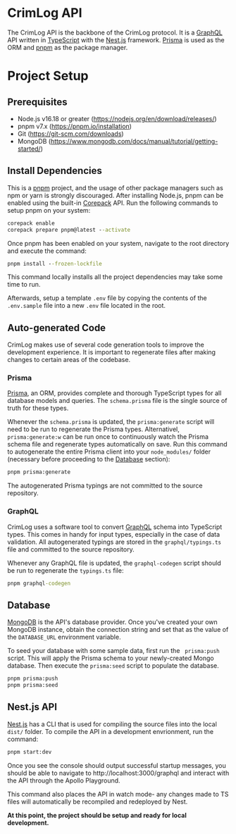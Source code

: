 # CrimLog API

The CrimLog API is the backbone of the CrimLog protocol. It is a [GraphQL](https://graphql.org/) API written in [TypeScript](https://www.typescriptlang.org/) with the [Nest.js](http://nestjs.com/) framework. [Prisma](https://prisma.io/) is used as the ORM and [pnpm](https://pnpm.io/) as the package manager.

# Project Setup

## Prerequisites

-   Node.js v16.18 or greater (https://nodejs.org/en/download/releases/)
-   pnpm v7.x (https://pnpm.io/installation)
-   Git (https://git-scm.com/downloads)
-   MongoDB (https://www.mongodb.com/docs/manual/tutorial/getting-started/)

## Install Dependencies

This is a [pnpm](https://pnpm.io/) project, and the usage of other package managers such as npm or yarn is strongly discouraged. After installing Node.js, pnpm can be enabled using the built-in [Corepack](https://nodejs.org/api/corepack.html) API. Run the following commands to setup pnpm on your system:

```cmd
corepack enable
corepack prepare pnpm@latest --activate
```

Once pnpm has been enabled on your system, navigate to the root directory and execute the command:

```cmd
pnpm install --frozen-lockfile
```

This command locally installs all the project dependencies may take some time to run.

Afterwards, setup a template `.env` file by copying the contents of the `.env.sample` file into a new `.env` file located in the root.

## Auto-generated Code

CrimLog makes use of several code generation tools to improve the development experience. It is important to regenerate files after making changes to certain areas of the codebase.

### Prisma

[Prisma](https://prisma.io/), an ORM, provides complete and thorough TypeScript types for all database models and queries. The `schema.prisma` file is the single source of truth for these types.

Whenever the `schema.prisma` is updated, the `prisma:generate` script will need to be run to regenerate the Prisma types. Alternativel, `prisma:generate:w` can be run once to continuously watch the Prisma schema file and regenerate types automatically on save. Run this command to autogenerate the entire Prisma client into your `node_modules/` folder (necessary before proceeding to the [Database](#database) section):

```cmd
pnpm prisma:generate
```

The autogenerated Prisma typings are not committed to the source repository.

### GraphQL

CrimLog uses a software tool to convert [GraphQL](https://graphql.org/) schema into TypeScript types. This comes in handy for input types, especially in the case of data validation. All autogenerated typings are stored in the `graphql/typings.ts` file and committed to the source repository.

Whenever any GraphQL file is updated, the `graphql-codegen` script should be run to regenerate the `typings.ts` file:

```cmd
pnpm graphql-codegen
```

## Database

[MongoDB](https://www.mongodb.com/) is the API's database provider. Once you've created your own MongoDB instance, obtain the connection string and set that as the value of the `DATABASE_URL` environment variable.

To seed your database with some sample data, first run the ` prisma:push` script. This will apply the Prisma schema to your newly-created Mongo database. Then execute the `prisma:seed` script to populate the database.

```cmd
pnpm prisma:push
pnpm prisma:seed
```

## Nest.js API

[Nest.js](http://nestjs.com/) has a CLI that is used for compiling the source files into the local `dist/` folder. To compile the API in a development envrionment, run the command:

```cmd
pnpm start:dev
```

Once you see the console should output successful startup messages, you should be able to navigate to http://localhost:3000/graphql and interact with the API through the Apollo Playground.

This command also places the API in watch mode- any changes made to TS files will automatically be recompiled and redeployed by Nest.

**At this point, the project should be setup and ready for local development.**
